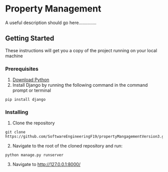 Property Management
======
A useful description should go here..............

Getting Started
------
These instructions will get you a copy of the project running on your local machine

### Prerequisites
1. [Download Python](https://www.python.org/downloads/)
2. Install Django by running the following command in the command prompt or terminal
```
pip install django
```

### Installing
1. Clone the repository
```
git clone https://github.com/SoftwareEngineeringF19/propertyMangagementVersion3.git
```
2. Navigate to the root of the cloned repository and run:
```
python manage.py runserver
```
3. Navigate to http://127.0.0.1:8000/

